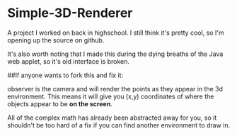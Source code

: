 # Simple-3D-Renderer
A project I worked on back in highschool. I still think it's pretty cool, so I'm opening up the source on github.

It's also worth noting that I made this during the dying breaths of the Java web applet, so it's old interface is broken.

##If anyone wants to fork this and fix it:
 
observer is the camera and will render the points as they appear in the 3d environment. This means it will give you (x,y)     coordinates of where the objects appear to be **on the screen**.

All of the complex math has already been abstracted away for you, so it shouldn't be too hard of a fix if you can find another environment to draw in.

